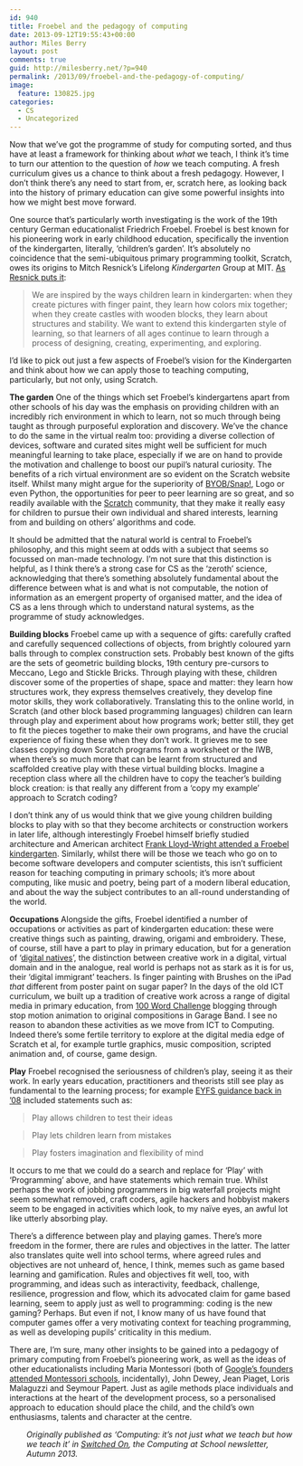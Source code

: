 ```yaml
---
id: 940
title: Froebel and the pedagogy of computing
date: 2013-09-12T19:55:43+00:00
author: Miles Berry
layout: post 
comments: true
guid: http://milesberry.net/?p=940
permalink: /2013/09/froebel-and-the-pedagogy-of-computing/
image:
  feature: 130825.jpg
categories:
  - CS
  - Uncategorized
---
```

Now that we’ve got the programme of study for computing sorted, and thus have at least a framework for thinking about _what_ we teach, I think it’s time to turn our attention to the question of _how_ we teach computing. A fresh curriculum gives us a chance to think about a fresh pedagogy. However, I don’t think there’s any need to start from, er, scratch here, as looking back into the history of primary education can give some powerful insights into how we might best move forward.

One source that’s particularly worth investigating is the work of the 19th century German educationalist Friedrich Froebel. Froebel is best known for his pioneering work in early childhood education, specifically the invention of the kindergarten, literally, ‘children’s garden’. It’s absolutely no coincidence that the semi-ubiquitous primary programming toolkit, Scratch, owes its origins to Mitch Resnick’s Lifelong _Kindergarten_ Group at MIT. [As Resnick puts it](http://llk.media.mit.edu/mission.php):

> We are inspired by the ways children learn in kindergarten: when they create pictures with finger paint, they learn how colors mix together; when they create castles with wooden blocks, they learn about structures and stability. We want to extend this kindergarten style of learning, so that learners of all ages continue to learn through a process of designing, creating, experimenting, and exploring.

I’d like to pick out just a few aspects of Froebel’s vision for the Kindergarten and think about how we can apply those to teaching computing, particularly, but not only, using Scratch.

**The garden** One of the things which set Froebel’s kindergartens apart from other schools of his day was the emphasis on providing children with an incredibly rich environment in which to learn, not so much through being taught as through purposeful exploration and discovery. We’ve the chance to do the same in the virtual realm too: providing a diverse collection of devices, software and curated sites might well be sufficient for much meaningful learning to take place, especially if we are on hand to provide the motivation and challenge to boost our pupil’s natural curiosity. The benefits of a rich virtual environment are so evident on the Scratch website itself. Whilst many might argue for the superiority of [BYOB/Snap!](http://byob.berkeley.edu/), Logo or even Python, the opportunities for peer to peer learning are so great, and so readily available with the [Scratch](http://scratch.mit.edu/) community, that they make it really easy for children to pursue their own individual and shared interests, learning from and building on others’ algorithms and code.

It should be admitted that the natural world is central to Froebel’s philosophy, and this might seem at odds with a subject that seems so focussed on man-made technology. I’m not sure that this distinction is helpful, as I think there’s a strong case for CS as the ‘zeroth’ science, acknowledging that there’s something absolutely fundamental about the difference between what is and what is not computable, the notion of information as an emergent property of organised matter, and the idea of CS as a lens through which to understand natural systems, as the programme of study acknowledges.

**Building blocks** Froebel came up with a sequence of gifts: carefully crafted and carefully sequenced collections of objects, from brightly coloured yarn balls through to complex construction sets. Probably best known of the gifts are the sets of geometric building blocks, 19th century pre-cursors to Meccano, Lego and Stickle Bricks. Through playing with these, children discover some of the properties of shape, space and matter: they learn how structures work, they express themselves creatively, they develop fine motor skills, they work collaboratively. Translating this to the online world, in Scratch (and other block based programming languages) children can learn through play and experiment about how programs work; better still, they get to fit the pieces together to make their own programs, and have the crucial experience of fixing these when they don’t work. It grieves me to see classes copying down Scratch programs from a worksheet or the IWB, when there’s so much more that can be learnt from structured and scaffolded creative play with these virtual building blocks. Imagine a reception class where all the children have to copy the teacher’s building block creation: is that really any different from a ‘copy my example’ approach to Scratch coding?

I don’t think any of us would think that we give young children building blocks to play with so that they become architects or construction workers in later life, although interestingly Froebel himself briefly studied architecture and American architect [Frank Lloyd-Wright attended a Froebel kindergarten](http://www.froebelweb.org/web2000.html). Similarly, whilst there will be those we teach who go on to become software developers and computer scientists, this isn’t sufficient reason for teaching computing in primary schools; it’s more about computing, like music and poetry, being part of a modern liberal education, and about the way the subject contributes to an all-round understanding of the world.

**Occupations** Alongside the gifts, Froebel identified a number of occupations or activities as part of kindergarten education: these were creative things such as painting, drawing, origami and embroidery. These, of course, still have a part to play in primary education, but for a generation of ‘[digital natives](http://www.marcprensky.com/writing/Prensky%20-%20Digital%20Natives,%20Digital%20Immigrants%20-%20Part1.pdf)’, the distinction between creative work in a digital, virtual domain and in the analogue, real world is perhaps not as stark as it is for us, their ‘digital immigrant’ teachers. Is finger painting with Brushes on the iPad _that_ different from poster paint on sugar paper? In the days of the old ICT curriculum, we built up a tradition of creative work across a range of digital media in primary education, from [100 Word Challenge](http://100wc.net/) blogging through stop motion animation to original compositions in Garage Band. I see no reason to abandon these activities as we move from ICT to Computing. Indeed there’s some fertile territory to explore at the digital media edge of Scratch et al, for example turtle graphics, music composition, scripted animation and, of course, game design.

**Play** Froebel recognised the seriousness of children’s play, seeing it as their work. In early years education, practitioners and theorists still see play as fundamental to the learning process; for example [EYFS guidance back in ’08](http://www.manchester.gov.uk/download/downloads/id/17597/effective_practice-play_and_exploration_41.pdf) included statements such as:

> Play allows children to test their ideas
  
> Play lets children learn from mistakes
  
> Play fosters imagination and flexibility of mind

It occurs to me that we could do a search and replace for ‘Play’ with ‘Programming’ above, and have statements which remain true. Whilst perhaps the work of jobbing programmers in big waterfall projects might seem somewhat removed, craft coders, agile hackers and hobbyist makers seem to be engaged in activities which look, to my naïve eyes, an awful lot like utterly absorbing play.

There’s a difference between play and playing games. There’s more freedom in the former, there are rules and objectives in the latter. The latter also translates quite well into school terms, where agreed rules and objectives are not unheard of, hence, I think, memes such as game based learning and gamification. Rules and objectives fit well, too, with programming, and ideas such as interactivity, feedback, challenge, resilience, progression and flow, which its advocated claim for game based learning, seem to apply just as well to programming: coding is the new gaming? Perhaps. But even if not, I know many of us have found that computer games offer a very motivating context for teaching programming, as well as developing pupils’ criticality in this medium.

There are, I’m sure, many other insights to be gained into a pedagogy of primary computing from Froebel’s pioneering work, as well as the ideas of other educationalists including Maria Montessori (both of [Google’s founders attended Montessori schools](http://donaldclarkplanb.blogspot.co.uk/2006/03/brin-page-bezos-and-wales.html), incidentally), John Dewey, Jean Piaget, Loris Malaguzzi and Seymour Papert. Just as agile methods place individuals and interactions at the heart of the development process, so a personalised approach to education should place the child, and the child’s own enthusiasms, talents and character at the centre.

<p style="padding-left: 30px;">
  <em>Originally published as &#8216;Computing: it&#8217;s not just what we teach but how we teach it&#8217; in <a href="http://www.computingatschool.org.uk/data/uploads/newsletter-autumn-2013.pdf" target="_blank">Switched On</a>, the Computing at School newsletter, Autumn 2013.</em>
</p>